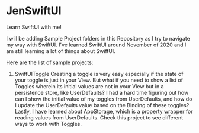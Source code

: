# JenSwiftUI
Learn SwiftUI with me!

I will be adding Sample Project folders in this Repository as I try to navigate my way with SwiftUI. I've learned SwiftUI around November of 2020 and I am still learning a lot of things about SwiftUI.

Here are the list of sample projects:
1. SwiftUIToggle
Creating a toggle is very easy especially if the state of your toggle is just in your View. But what if you need to show a list of Toggles wherein its initial values are not in your View but in a persistence store, like UserDefaults?
I had a hard time figuring out how can I show the initial value of my toggles from UserDefaults, and how do I update the UserDefaults value based on the Binding of these toggles?
Lastly, I have learned about AppStorage, which is a property wrapper for reading values from UserDefaults. Check this project to see different ways to work with Toggles.

